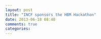 ```yaml
---
layout: post
title: "INCF sponsors the HBM Hackathon"
date: 2013-06-18 08:48
comments: true
categories: 
---
```


